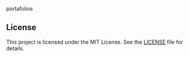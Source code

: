 portafolios

## License

This project is licensed under the MIT License. See the [LICENSE](LICENSE) file for details.
